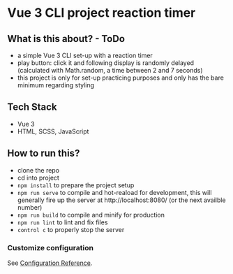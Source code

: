 # Vue 3 CLI project reaction timer

## What is this about? - ToDo
- a simple Vue 3 CLI set-up with a reaction timer
- play button: click it and following display is randomly delayed (calculated with Math.random, a time between 2 and 7 seconds)
- this project is only for set-up practicing purposes and only has the bare minimum regarding styling

## Tech Stack
- Vue 3
- HTML, SCSS, JavaScript

## How to run this?
- clone the repo
- cd into project
- `npm install` to prepare the project setup
- `npm run serve` to compile and hot-reaload for development, this will generally fire up the server at http://localhost:8080/ (or the next availble number)
- `npm run build` to compile and minify for production
- `npm run lint` to lint and fix files
- `control c` to properly stop the server

### Customize configuration
See [Configuration Reference](https://cli.vuejs.org/config/).
